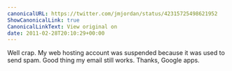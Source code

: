 ```yaml
---
canonicalURL: https://twitter.com/jmjordan/status/42315725498621952
ShowCanonicalLink: true
CanonicalLinkText: View original on
date: 2011-02-28T20:10:29+00:00
---
```

Well crap. My web hosting account was suspended because it was used to send spam. Good thing my email still works. Thanks, Google apps.